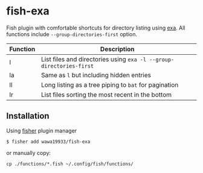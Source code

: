 # fish-exa

Fish plugin with comfortable shortcuts for directory listing using [exa](https://github.com/ogham/exa). All functions include `--group-directories-first` option.

| Function | Description |
| -------- | ----------- |
| l | List files and directories using `exa -l --group-directories-first` |
| la | Same as `l` but including hidden entries |
| ll | Long listing as a tree piping to `bat` for pagination |
| lr | List files sorting the most recent in the bottom |

## Installation

Using [fisher](https://github.com/jorgebucaran/fisher) plugin manager

```shell
$ fisher add wawa19933/fish-exa
```

or manually copy:

```shell
cp ./functions/*.fish ~/.config/fish/functions/
```
